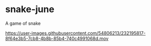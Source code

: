 # snake-june
A game of snake



https://user-images.githubusercontent.com/54806213/232195817-8f64e3b5-7cb8-4b8b-85b4-740c4991068d.mov


